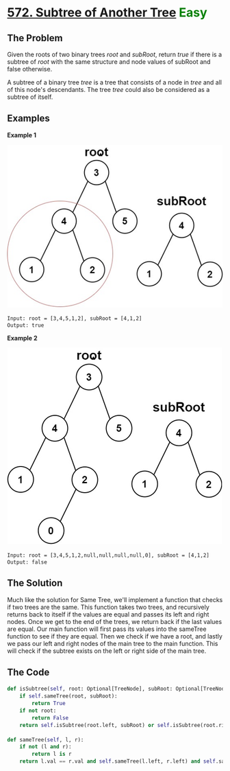 # [572. Subtree of Another Tree](https://leetcode.com/problems/subtree-of-another-tree/) <span style="color:green">Easy</span>

## **The Problem**
Given the roots of two binary trees *root* and *subRoot*, return *true* if there is a subtree of *root* with the same structure and node values of subRoot and false otherwise.

A subtree of a binary tree *tree* is a tree that consists of a node in *tree* and all of this node's descendants. The tree *tree* could also be considered as a subtree of itself.

## **Examples**
**Example 1**

![exampleImg](subtree1-tree.jpg)
```
Input: root = [3,4,5,1,2], subRoot = [4,1,2]
Output: true
```

**Example 2**

![exampleImg](subtree2-tree.jpg)

```
Input: root = [3,4,5,1,2,null,null,null,null,0], subRoot = [4,1,2]
Output: false
```

## **The Solution**
Much like the solution for Same Tree, we'll implement a function that checks if two trees are the same. This function takes two trees, and recursively returns back to itself if the values are equal and passes its left and right nodes. Once we get to the end of the trees, we return back if the last values are equal.
Our main function will first pass its values into the sameTree function to see if they are equal. Then we check if we have a root, and lastly we pass our left and right nodes of the main tree to the main function. This will check if the subtree exists on the left or right side of the main tree.

## **The Code**

```python
def isSubtree(self, root: Optional[TreeNode], subRoot: Optional[TreeNode]) -> bool:
    if self.sameTree(root, subRoot):
        return True
    if not root:
        return False
    return self.isSubtree(root.left, subRoot) or self.isSubtree(root.right, subRoot)

def sameTree(self, l, r):
    if not (l and r):
        return l is r
    return l.val == r.val and self.sameTree(l.left, r.left) and self.sameTree(l.right, r.right)
```